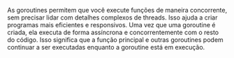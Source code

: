 As goroutines permitem que você execute funções de maneira concorrente, sem precisar lidar com detalhes complexos de threads. Isso ajuda a criar programas mais eficientes e responsivos.
Uma vez que uma goroutine é criada, ela executa de forma assíncrona e concorrentemente com o resto do código. Isso significa que a função principal e outras goroutines podem continuar a ser executadas enquanto a goroutine está em execução.
